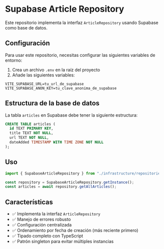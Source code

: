 # Supabase Article Repository

Este repositorio implementa la interfaz `ArticleRepository` usando Supabase como base de datos.

## Configuración

Para usar este repositorio, necesitas configurar las siguientes variables de entorno:

1. Crea un archivo `.env` en la raíz del proyecto
2. Añade las siguientes variables:

```env
VITE_SUPABASE_URL=tu_url_de_supabase
VITE_SUPABASE_ANON_KEY=tu_clave_anonima_de_supabase
```

## Estructura de la base de datos

La tabla `articles` en Supabase debe tener la siguiente estructura:

```sql
CREATE TABLE articles (
  id TEXT PRIMARY KEY,
  title TEXT NOT NULL,
  url TEXT NOT NULL,
  dateAdded TIMESTAMP WITH TIME ZONE NOT NULL
);
```

## Uso

```typescript
import { SupabaseArticleRepository } from "./infrastructure/repositories/SupabaseArticleRepository";

const repository = SupabaseArticleRepository.getInstance();
const articles = await repository.getAllArticles();
```

## Características

- ✅ Implementa la interfaz `ArticleRepository`
- ✅ Manejo de errores robusto
- ✅ Configuración centralizada
- ✅ Ordenamiento por fecha de creación (más reciente primero)
- ✅ Tipado completo con TypeScript
- ✅ Patrón singleton para evitar múltiples instancias
